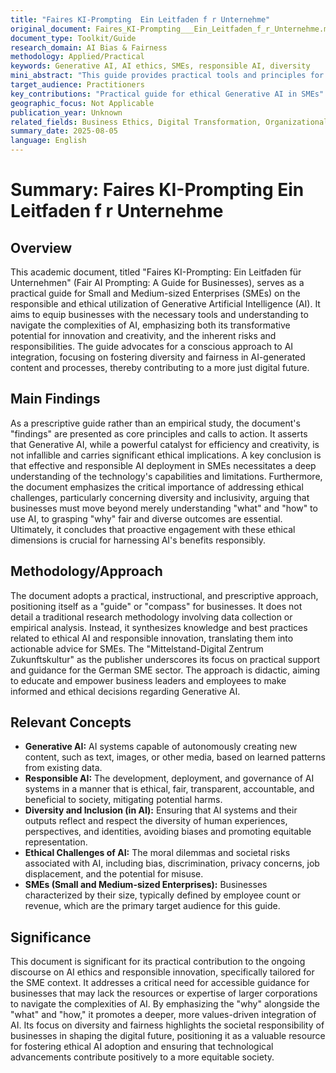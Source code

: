 ```yaml
---
title: "Faires KI-Prompting  Ein Leitfaden f r Unternehme"
original_document: Faires_KI-Prompting___Ein_Leitfaden_f_r_Unternehme.md
document_type: Toolkit/Guide
research_domain: AI Bias & Fairness
methodology: Applied/Practical
keywords: Generative AI, AI ethics, SMEs, responsible AI, diversity
mini_abstract: "This guide provides practical tools and principles for SMEs to responsibly and ethically utilize Generative AI, emphasizing fairness and diversity in its application."
target_audience: Practitioners
key_contributions: "Practical guide for ethical Generative AI in SMEs"
geographic_focus: Not Applicable
publication_year: Unknown
related_fields: Business Ethics, Digital Transformation, Organizational Culture
summary_date: 2025-08-05
language: English
---
```


# Summary: Faires KI-Prompting  Ein Leitfaden f r Unternehme

## Overview
This academic document, titled "Faires KI-Prompting: Ein Leitfaden für Unternehmen" (Fair AI Prompting: A Guide for Businesses), serves as a practical guide for Small and Medium-sized Enterprises (SMEs) on the responsible and ethical utilization of Generative Artificial Intelligence (AI). It aims to equip businesses with the necessary tools and understanding to navigate the complexities of AI, emphasizing both its transformative potential for innovation and creativity, and the inherent risks and responsibilities. The guide advocates for a conscious approach to AI integration, focusing on fostering diversity and fairness in AI-generated content and processes, thereby contributing to a more just digital future.

## Main Findings
As a prescriptive guide rather than an empirical study, the document's "findings" are presented as core principles and calls to action. It asserts that Generative AI, while a powerful catalyst for efficiency and creativity, is not infallible and carries significant ethical implications. A key conclusion is that effective and responsible AI deployment in SMEs necessitates a deep understanding of the technology's capabilities and limitations. Furthermore, the document emphasizes the critical importance of addressing ethical challenges, particularly concerning diversity and inclusivity, arguing that businesses must move beyond merely understanding "what" and "how" to use AI, to grasping "why" fair and diverse outcomes are essential. Ultimately, it concludes that proactive engagement with these ethical dimensions is crucial for harnessing AI's benefits responsibly.

## Methodology/Approach
The document adopts a practical, instructional, and prescriptive approach, positioning itself as a "guide" or "compass" for businesses. It does not detail a traditional research methodology involving data collection or empirical analysis. Instead, it synthesizes knowledge and best practices related to ethical AI and responsible innovation, translating them into actionable advice for SMEs. The "Mittelstand-Digital Zentrum Zukunftskultur" as the publisher underscores its focus on practical support and guidance for the German SME sector. The approach is didactic, aiming to educate and empower business leaders and employees to make informed and ethical decisions regarding Generative AI.

## Relevant Concepts
*   **Generative AI:** AI systems capable of autonomously creating new content, such as text, images, or other media, based on learned patterns from existing data.
*   **Responsible AI:** The development, deployment, and governance of AI systems in a manner that is ethical, fair, transparent, accountable, and beneficial to society, mitigating potential harms.
*   **Diversity and Inclusion (in AI):** Ensuring that AI systems and their outputs reflect and respect the diversity of human experiences, perspectives, and identities, avoiding biases and promoting equitable representation.
*   **Ethical Challenges of AI:** The moral dilemmas and societal risks associated with AI, including bias, discrimination, privacy concerns, job displacement, and the potential for misuse.
*   **SMEs (Small and Medium-sized Enterprises):** Businesses characterized by their size, typically defined by employee count or revenue, which are the primary target audience for this guide.

## Significance
This document is significant for its practical contribution to the ongoing discourse on AI ethics and responsible innovation, specifically tailored for the SME context. It addresses a critical need for accessible guidance for businesses that may lack the resources or expertise of larger corporations to navigate the complexities of AI. By emphasizing the "why" alongside the "what" and "how," it promotes a deeper, more values-driven integration of AI. Its focus on diversity and fairness highlights the societal responsibility of businesses in shaping the digital future, positioning it as a valuable resource for fostering ethical AI adoption and ensuring that technological advancements contribute positively to a more equitable society.
